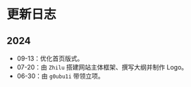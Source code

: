 # 更新日志

## 2024

- 09-13：优化首页版式。
- 07-20：由 `Zhilu` 搭建网站主体框架、撰写大纲并制作 Logo。
- 06-30：由 `g0ubu1i` 带领立项。
